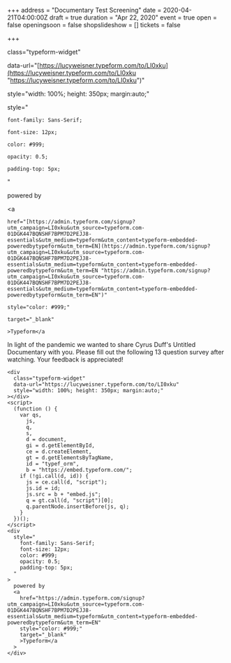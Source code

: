 +++
address = "Documentary Test Screening"
date = 2020-04-21T04:00:00Z
draft = true
duration = "Apr 22, 2020"
event = true
open = false
openingsoon = false
shopslideshow = []
tickets = false

+++

<div

  class="typeform-widget"

  data-url="[https://lucyweisner.typeform.com/to/LI0xku](https://lucyweisner.typeform.com/to/LI0xku "https://lucyweisner.typeform.com/to/LI0xku")"

  style="width: 100%; height: 350px; margin:auto;"

></div>

<script>

  (function () {

    var qs,

      js,

      q,

      s,

      d = document,

      gi = d.getElementById,

      ce = d.createElement,

      gt = d.getElementsByTagName,

      id = "typef_orm",

      b = "[https://embed.typeform.com/](https://embed.typeform.com/ "https://embed.typeform.com/")";

    if (!gi.call(d, id)) {

      js = ce.call(d, "script");

      js.id = id;

      js.src = b + "embed.js";

      q = gt.call(d, "script")\[0\];

      q.parentNode.insertBefore(js, q);

    }

  })();

</script>

<div

  style="

    font-family: Sans-Serif;

    font-size: 12px;

    color: #999;

    opacity: 0.5;

    padding-top: 5px;

  "

>

  powered by

  <a

    href="[https://admin.typeform.com/signup?utm_campaign=LI0xku&utm_source=typeform.com-01DGK447BQNSHF7BPM7D2PEJJ8-essentials&utm_medium=typeform&utm_content=typeform-embedded-poweredbytypeform&utm_term=EN](https://admin.typeform.com/signup?utm_campaign=LI0xku&utm_source=typeform.com-01DGK447BQNSHF7BPM7D2PEJJ8-essentials&utm_medium=typeform&utm_content=typeform-embedded-poweredbytypeform&utm_term=EN "https://admin.typeform.com/signup?utm_campaign=LI0xku&utm_source=typeform.com-01DGK447BQNSHF7BPM7D2PEJJ8-essentials&utm_medium=typeform&utm_content=typeform-embedded-poweredbytypeform&utm_term=EN")"

    style="color: #999;"

    target="_blank"

    >Typeform</a

  >

</div>

In light of the pandemic we wanted to share Cyrus Duff's Untitled Documentary with you. Please fill out the following 13 question survey after watching. Your feedback is appreciated!

    <div
      class="typeform-widget"
      data-url="https://lucyweisner.typeform.com/to/LI0xku"
      style="width: 100%; height: 350px; margin:auto;"
    ></div>
    <script>
      (function () {
        var qs,
          js,
          q,
          s,
          d = document,
          gi = d.getElementById,
          ce = d.createElement,
          gt = d.getElementsByTagName,
          id = "typef_orm",
          b = "https://embed.typeform.com/";
        if (!gi.call(d, id)) {
          js = ce.call(d, "script");
          js.id = id;
          js.src = b + "embed.js";
          q = gt.call(d, "script")[0];
          q.parentNode.insertBefore(js, q);
        }
      })();
    </script>
    <div
      style="
        font-family: Sans-Serif;
        font-size: 12px;
        color: #999;
        opacity: 0.5;
        padding-top: 5px;
      "
    >
      powered by
      <a
        href="https://admin.typeform.com/signup?utm_campaign=LI0xku&utm_source=typeform.com-01DGK447BQNSHF7BPM7D2PEJJ8-essentials&utm_medium=typeform&utm_content=typeform-embedded-poweredbytypeform&utm_term=EN"
        style="color: #999;"
        target="_blank"
        >Typeform</a
      >
    </div>